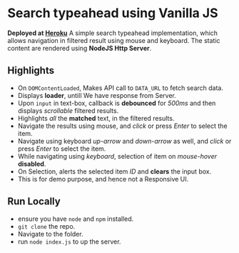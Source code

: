# Search typeahead using Vanilla JS
**Deployed at [Heroku](https://search-typeahead.herokuapp.com/)**
A simple search typeahead implementation, which allows navigation in filtered result using mouse and keyboard.
The static content are rendered using **NodeJS Http Server**.

## Highlights
- On `DOMContentLoaded`, Makes API call to `DATA_URL` to fetch search data.
- Displays **loader**, untill We have response from Server.
- Upon `input` in text-box, callback is **debounced** for *500ms* and then displays *scrollable* filtered results.
- Highlights *all* the **matched** text, in the filtered results.
- Navigate the results using mouse, and *click* or press *Enter* to select the item.
- Navigate using keyboard *up-arrow* and *down-arrow* as well, and *click* or press *Enter* to select the item.
- While navigating using *keyboard*, selection of item on *mouse-hover* **disabled**.
- On Selection, alerts the selected item *ID* and **clears** the input box.
- This is for demo purpose, and hence not a Responsive UI.

## Run Locally
- ensure you have `node` and `npm` installed.
- `git clone` the repo.
- Navigate to the folder.
- run `node index.js` to up the server.
